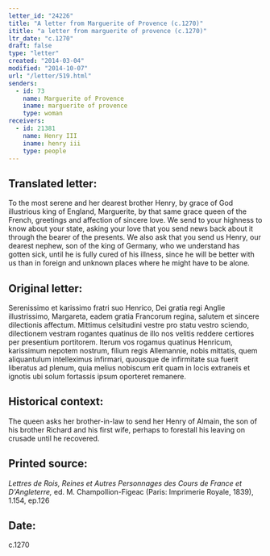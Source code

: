 ```yaml
---
letter_id: "24226"
title: "A letter from Marguerite of Provence (c.1270)"
ititle: "a letter from marguerite of provence (c.1270)"
ltr_date: "c.1270"
draft: false
type: "letter"
created: "2014-03-04"
modified: "2014-10-07"
url: "/letter/519.html"
senders:
  - id: 73
    name: Marguerite of Provence
    iname: marguerite of provence
    type: woman
receivers:
  - id: 21381
    name: Henry III
    iname: henry iii
    type: people
---
```

<h2> Translated letter:</h2>To the most serene and her dearest brother Henry, by grace of God illustrious king of England, Marguerite, by that same grace queen of the French, greetings and affection of sincere love.
We send to your highness to know about your state, asking your love that you send news back about it through the bearer of the presents.  We also ask that you send us Henry, our dearest nephew, son of the king of Germany, who we understand has gotten sick, until he is fully cured of his illness, since he will be better with us than in foreign and unknown places where he might have to be alone.
<h2 class="mt-4"> Original letter:</h2>Serenissimo et karissimo fratri suo Henrico, Dei gratia regi Anglie illustrissimo, Margareta, eadem gratia Francorum regina, salutem et sincere dilectionis affectum. Mittimus celsitudini vestre pro statu vestro sciendo, dilectionem vestram rogantes quatinus de illo nos velitis reddere certiores per presentium portitorem. Iterum vos rogamus quatinus Henricum, karissimum nepotem nostrum, filium regis Allemannie, nobis mittatis, quem aliquantulum intelleximus infirmari, quousque de infirmitate sua fuerit liberatus ad plenum, quia melius nobiscum erit quam in locis extraneis et ignotis ubi solum fortassis ipsum oporteret remanere.
<h2 class="mt-4"> Historical context:</h2>The queen asks her brother-in-law to send her Henry of Almain, the son of his brother Richard and his first wife, perhaps to forestall his leaving on crusade until he recovered.
<h2 class="mt-4"> Printed source:</h2><p><em>Lettres de Rois, Reines et Autres Personnages des Cours de France et D'Angleterre,</em> ed. M. Champollion-Figeac (Paris: Imprimerie Royale, 1839), 1.154, ep.126</p><h2 class="mt-4"> Date:</h2>c.1270